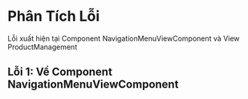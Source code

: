 ﻿# Phân Tích Lỗi

Lỗi xuất hiện tại Component NavigationMenuViewComponent và View ProductManagement

## Lỗi 1: Về Component NavigationMenuViewComponent

